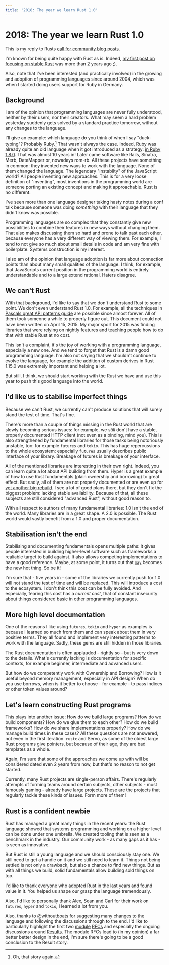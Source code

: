 ```yaml
---
title: '2018: The year we learn Rust 1.0'
---
```


# 2018: The year we learn Rust 1.0

This is my reply to Rusts [call for community blog posts](https://blog.rust-lang.org/2018/01/03/new-years-rust-a-call-for-community-blogposts.html).

I'm known for being quite happy with Rust as is. Indeed, [my first post on focusing on stable Rust](https://users.rust-lang.org/t/please-avoid-the-cookie-jar/2109) was more than 2 years ago ;).

Also, note that I've been interested (and practically involved) in the growing and adoption of programming languages since around 2004, which was when I started doing users support for Ruby in Germany.

## Background

I am of the opinion that programming languages are never fully understood, neither by their users, nor their creators. What may seem a hard problem yesterday suddenly gets solved by a standard practice tomorrow, without any changes to the language.

I'll give an example: which language do you think of when I say "duck-typing"? Probably Ruby.[^1] That wasn't always the case. Indeed, Ruby was already quite an old language when it got introduced as a strategy: [in Ruby 1.8.0](https://viewsourcecode.org/why/hacking/rubyOneEightOh.html). That was almost 10 years in! Later came software like Rails, Sinatra, Merb, DataMapper or, nowadays rom-rb. All these projects have something in common: they invented new ways to work with the language. None of them changed the language. The legendary "instabilty" of the JavaScript world? All people inventing new approaches. This is for a very loose definition of "inventing", most inventions in the programming world are someone porting an existing concept and making it approachable. Rust is no different.

I've seen more than one language designer taking hasty notes during a conf talk because someone was doing _something_ with their language that they didn't know was possible.

Programming languages are so complex that they constantly give new possibilities to combine their features in new ways without changing them. That also makes discussing them so hard and prone to talk past each other, because everyone has a very different way of viewing them. For example, I tend to not give so much about small details in code and am very fine with boilerplate. Systems construction is my interest.

I also am of the opinion that language adoption is far more about connection points than about many small qualities of the language. I think, for example, that JavaScripts current position in the programming world is entirely understandable and to a large extend rational. Haters disagree.

## We can't Rust

With that background, I'd like to say that we don't understand Rust to some point. We don't even understand Rust 1.0. For example, all the techniques in [Pascals great API patterns guide](https://deterministic.space/elegant-apis-in-rust.html) are possible since almost forever. All of them took someone a while to properly figure out. This document could not have been written on April 15, 2015. My major sport for 2015 was finding libraries that were relying on nightly features and teaching people how to do that with stable Rust at no cost.

This isn't a complaint, it's the joy of working with a programming language, especially a new one. And we tend to forget that Rust is a damn good programming language. I'm also not saying that we shouldn't continue to evolve the language, for example the addition of custom derives in Rust 1.15.0 was extremely important and helping a lot.

But still, I think, we should start working with the Rust we have and use this year to push this good language into the world.

## I'd like us to stabilise imperfect things

Because we can't Rust, we currently can't produce solutions that will surely stand the test of time. That's fine.

There's more than a couple of things missing in the Rust world that are slowly becoming serious issues: for example, we _still_ don't have a stable, properly documented HTTP client (not even as a binding, mind you). This is also strengthened by fundamental libraries for those tasks being notoriously unstable, too: for example `futures` and `tokio`. This has huge repercussions to the whole ecosystem: especially `futures` usually describes public interface of your library. Breakage of futures is breakage of your interface.

All of the mentioned libraries are interesting in their own right. Indeed, you can learn quite a lot about API building from them. Hyper is a great example of how to use Rust fundamentals (plain ownership and borrowing) to great effect. But sadly, all of them are not properly documented or are even up for [yet another big rebuild](https://github.com/aturon/tokio-rfcs/blob/tokio-reform/tokio-reform.md). I see a lot of good plans there, but they don't fix the biggest problem: lacking stable availability. Because of that, all these subjects are still considered "advanced Rust", without good reason to.

With all respect to authors of many fundamental libraries: 1.0 isn't the end of the world. Many libraries are in a great shape. A 2.0 is possible. The Rust world would vastly benefit from a 1.0 and proper documentation.

## Stabilisation isn't the end

Stabilising and documenting fundamentals opens multiple paths: it gives people interested in building higher-level software such as frameworks a realiable target to build against. It also allows competing implementations to have a good reference. Maybe, at some point, it turns out that [`may`](https://docs.rs/may) becomes the new hot thing. So be it!

I'm sure that - five years in - some of the libraries we currently push for 1.0 will not stand the test of time and will be replaced. This will introduce a cost to the ecosystem. I don't think this cost can be fully avoided. And especially, fearing this cost has a _current cost_, that of constant insecurity about things considered basic in other programming languages.

## More high level documentation

One of the reasons I like using `futures`, `tokio` and `hyper` as examples is because I learned so much from them and can speak about them in very positive terms. They all found and implement very interesting patterns to work with the language. Sadly, these gems are still hidden in those libraries.

The Rust documentation is often applauded - rightly so - but is very down to the details. What's currently lacking is documentation for specific contexts, for example beginner, intermediate and advanced users.

But how do we competently work with Ownership and Borrowing? How is it useful beyond memory management, especially in API design? When do you use borrows, when is it better to choose - for example - to pass indices or other token values around?

## Let's learn constructing Rust programs

This plays into another issue: How do we build large programs? How do we build components? How do we glue them to each other? How do we build frameworks? How do we share implementations properly? How do we manage build times in these cases? All these questions are not answered, not even in the first iteration. `rustc` and Servo, as some of the oldest large Rust programs give pointers, but because of their age, they are bad templates as a whole.

Again, I'm sure that some of the approaches we come up with will be considered dated even 2 years from now, but that's no reason to not get started.

Currently, many Rust projects are single-person affairs. There's regularly attempts of forming teams around certain subjects, other subjects - most famously gaming - already have large projects. These are the projects that regularly tackle these kinds of issues. Form more of them!

## Rust is a confident newbie

Rust has managed a great many things in the recent years: the Rust language showed that systems programming and working on a higher level can be done under one umbrella. We created tooling that is seen as a benchmark in the industry. Our community work - as many gaps as it has - is seen as innovative.

But Rust is still a young language and we should consciously stay one. We still need to get a handle on it and we still need to learn it. Things not being settled is not only a drawback, but also a chance to find new things. But as with all things we build, solid fundamentals allow building sold things on top.

I'd like to thank everyone who adopted Rust in the last years and found value in it. You helped us shape our grasp the language tremendously.

Also, I'd like to personally thank Alex, Sean and Carl for their work on `futures`, `hyper` and `tokio`, I learned a lot from you.

Also, thanks to @withoutboats for suggesting many changes to the language and following the discussions through to the end. I'd like to particularly highlight  the first two [module](https://github.com/rust-lang/rfcs/pull/2108) [RFCs](https://github.com/rust-lang/rfcs/pull/2121) and especially the ongoing discussions around [Results](https://internals.rust-lang.org/t/pre-rfc-catching-functions/6505/102). The module RFCs lead to (in my opinion) a far better better design in the end, I'm sure there's going to be a good conclusion to the Result story.

[^1]: Oh, that story again.
